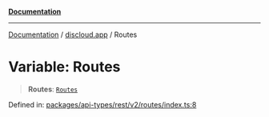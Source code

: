 [**Documentation**](../../README.md)

***

[Documentation](../../packages.md) / [discloud.app](../README.md) / Routes

# Variable: Routes

> **Routes**: [`Routes`](../type-aliases/Routes.md)

Defined in: [packages/api-types/rest/v2/routes/index.ts:8](https://github.com/discloud/discloud.app/blob/ff86a7704bdfa4b9011141068419f0a48ab50b8b/packages/api-types/rest/v2/routes/index.ts#L8)
